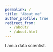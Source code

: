 ```yaml
---
permalink: /
title: "About me"
author_profile: true
redirect_from: 
  - /about/
  - /about.html
---
```


I am a data scientist.

